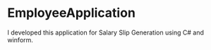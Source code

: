 # EmployeeApplication
I developed this application for Salary Slip Generation using C# and winform. 
